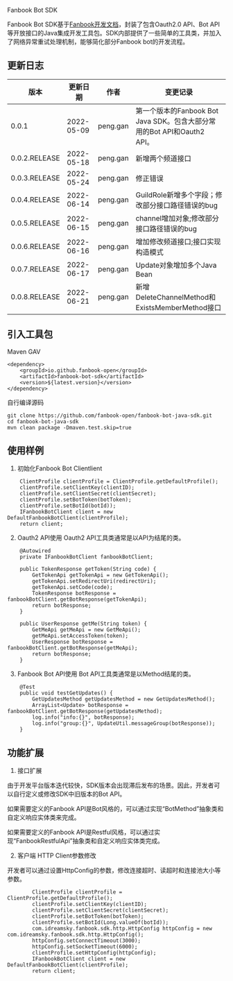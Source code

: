 Fanbook Bot SDK

Fanbook Bot SDK基于[Fanbook开发文档](https://open.fanbook.mobi/document/manage/doc/)，封装了包含Oauth2.0 API、Bot API等开放接口的Java集成开发工具包。SDK内部提供了一些简单的工具类，并加入了网络异常重试处理机制，能够简化部分Fanbook bot的开发流程。



## 更新日志

| 版本  | 更新日期 | 作者  | 变更记录 |
| --- | --- | --- | --- |
| 0.0.1 | 2022-05-09 | peng.gan | 第一个版本的Fanbook Bot Java SDK。包含大部分常用的Bot API和Oauth2 API。 |
| 0.0.2.RELEASE | 2022-05-18 | peng.gan | 新增两个频道接口 |
| 0.0.3.RELEASE | 2022-05-24 | peng.gan | 修正错误 |
| 0.0.4.RELEASE | 2022-06-14 | peng.gan | GuildRole新增多个字段；修改部分接口路径错误的bug |
| 0.0.5.RELEASE | 2022-06-15 | peng.gan | channel增加对象;修改部分接口路径错误的bug |
| 0.0.6.RELEASE | 2022-06-16 | peng.gan | 增加修改频道接口;接口实现构造模式 |
| 0.0.7.RELEASE | 2022-06-17 | peng.gan | Update对象增加多个Java Bean |
| 0.0.8.RELEASE | 2022-06-21 | peng.gan | 新增DeleteChannelMethod和ExistsMemberMethod接口 |


## 引入工具包

Maven GAV
```
<dependency>
    <groupId>io.github.fanbook-open</groupId>
    <artifactId>fanbook-bot-sdk</artifactId>
    <version>${latest.version}</version>
</dependency>
```

自行编译源码

```
git clone https://github.com/fanbook-open/fanbook-bot-java-sdk.git
cd fanbook-bot-java-sdk
mvn clean package -Dmaven.test.skip=true
```

## 使用样例

1. 初始化Fanbook Bot Clientlient

```
    ClientProfile clientProfile = ClientProfile.getDefaultProfile();
    clientProfile.setClientKey(clientID);
    clientProfile.setClientSecret(clientSecret);
    clientProfile.setBotToken(botToken);
    clientProfile.setBotId(botId));
    IFanbookBotClient client = new DefaultFanbookBotClient(clientProfile);
    return client;
```

2. Oauth2 API使用
   Oauth2 API工具类通常是以API为结尾的类。

```
    @Autowired
    private IFanbookBotClient fanbookBotClient;

    public TokenResponse getToken(String code) {
        GetTokenApi getTokenApi = new GetTokenApi();
        getTokenApi.setRedirectUri(redirectUri);
        getTokenApi.setCode(code);
        TokenResponse botResponse = fanbookBotClient.getBotResponse(getTokenApi);
        return botResponse;
    }

    public UserResponse getMe(String token) {
        GetMeApi getMeApi = new GetMeApi();
        getMeApi.setAccessToken(token);
        UserResponse botResponse = fanbookBotClient.getBotResponse(getMeApi);
        return botResponse;
    }
```

3. Fanbook Bot API使用
   Bot API工具类通常是以Method结尾的类。

```
    @Test
    public void testGetUpdates() {
        GetUpdatesMethod getUpdatesMethod = new GetUpdatesMethod();
        ArrayList<Update> botResponse = fanbookBotClient.getBotResponse(getUpdatesMethod);
        log.info("info:{}", botResponse);
        log.info("group:{}", UpdateUtil.messageGroup(botResponse));
    }
```

##

## 功能扩展

1. 接口扩展

由于开发平台版本迭代较快，SDK版本会出现滞后发布的场景。因此，开发者可以自行定义或修改SDK中旧版本的Bot API。

如果需要定义的Fanbook API是Bot风格的，可以通过实现“BotMethod”抽象类和自定义响应实体类来完成。

如果需要定义的Fanbook API是Restful风格，可以通过实现“FanbookRestfulApi”抽象类和自定义响应实体类完成。

2. 客户端 HTTP Client参数修改

开发者可以通过设置HttpConfig的参数，修改连接超时、读超时和连接池大小等参数。

```
        ClientProfile clientProfile = ClientProfile.getDefaultProfile();
        clientProfile.setClientKey(clientID);
        clientProfile.setClientSecret(clientSecret);
        clientProfile.setBotToken(botToken);
        clientProfile.setBotId(Long.valueOf(botId));
        com.idreamsky.fanbook.sdk.http.HttpConfig httpConfig = new com.idreamsky.fanbook.sdk.http.HttpConfig();
        httpConfig.setConnectTimeout(3000);
        httpConfig.setSocketTimeout(6000);
        clientProfile.setHttpConfig(httpConfig);
        IFanbookBotClient client = new DefaultFanbookBotClient(clientProfile);
        return client;
```
